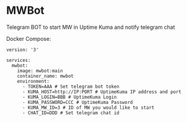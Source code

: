 # MWBot

Telegram BOT to start MW in Uptime Kuma and notify telegram chat

Docker Compose:
```
version: '3'

services:
  mwbot:
    image: mwbot:main
    container_name: mwbot
    environment:
      - TOKEN=AAA # Set telegram bot token
      - KUMA_HOST=http://IP:PORT # UptimeKuma IP address and port
      - KUMA_LOGIN=BBB # UptimeKuma Login
      - KUMA_PASSWORD=CCC # UptimeKuma Password
      - KUMA_MW_ID=3 # ID of MW you would like to start
      - CHAT_ID=DDD # Set telegram chat id
```
